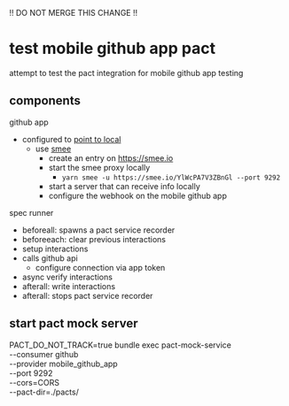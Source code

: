 !! DO NOT MERGE THIS CHANGE !!

# test mobile github app pact

attempt to test the pact integration for mobile github app testing

## components

github app
- configured to [point to local](https://docs.github.com/en/webhooks/testing-and-troubleshooting-webhooks/testing-webhooks#testing-webhook-code-locally)
  - use [smee]()
    - create an entry on https://smee.io
    - start the smee proxy locally
      - `yarn smee -u https://smee.io/YlWcPA7V3ZBnGl --port 9292`
    - start a server that can receive info locally
    - configure the webhook on the mobile github app

spec runner
- beforeall: spawns a pact service recorder
- beforeeach: clear previous interactions
- setup interactions
- calls github api
  - configure connection via app token
- async verify interactions
- afterall: write interactions
- afterall: stops pact service recorder

## start pact mock server

PACT_DO_NOT_TRACK=true bundle exec pact-mock-service \
--consumer github \
--provider mobile_github_app \
--port 9292 \
--cors=CORS \
--pact-dir=./pacts/
